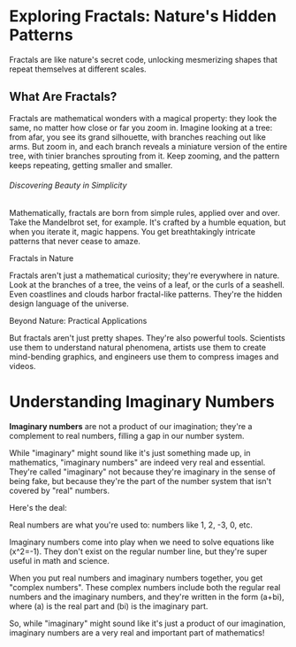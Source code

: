 # Exploring Fractals: Nature's Hidden Patterns

Fractals are like nature's secret code, unlocking mesmerizing shapes that repeat themselves at different scales.

## What Are Fractals?

Fractals are mathematical wonders with a magical property: they look the same, no matter how close or far you zoom in. Imagine looking at a tree: from afar, you see its grand silhouette, with branches reaching out like arms. But zoom in, and each branch reveals a miniature version of the entire tree, with tinier branches sprouting from it. Keep zooming, and the pattern keeps repeating, getting smaller and smaller.

###### Discovering Beauty in Simplicity

Mathematically, fractals are born from simple rules, applied over and over. Take the Mandelbrot set, for example. It's crafted by a humble equation, but when you iterate it, magic happens. You get breathtakingly intricate patterns that never cease to amaze.

 Fractals in Nature

Fractals aren't just a mathematical curiosity; they're everywhere in nature. Look at the branches of a tree, the veins of a leaf, or the curls of a seashell. Even coastlines and clouds harbor fractal-like patterns. They're the hidden design language of the universe.

 Beyond Nature: Practical Applications

But fractals aren't just pretty shapes. They're also powerful tools. Scientists use them to understand natural phenomena, artists use them to create mind-bending graphics, and engineers use them to compress images and videos.

# Understanding Imaginary Numbers

**Imaginary numbers** are not a product of our imagination; they're a complement to real numbers, filling a gap in our number system.

While "imaginary" might sound like it's just something made up, in mathematics, "imaginary numbers" are indeed very real and essential. They're called "imaginary" not because they're imaginary in the sense of being fake, but because they're the part of the number system that isn't covered by "real" numbers.

Here's the deal:

Real numbers are what you're used to: numbers like 1, 2, -3, 0, etc.

Imaginary numbers come into play when we need to solve equations like \(x^2=-1\). They don't exist on the regular number line, but they're super useful in math and science.

When you put real numbers and imaginary numbers together, you get "complex numbers". These complex numbers include both the regular real numbers and the imaginary numbers, and they're written in the form \(a+bi\), where \(a\) is the real part and \(bi\) is the imaginary part.

So, while "imaginary" might sound like it's just a product of our imagination, imaginary numbers are a very real and important part of mathematics!

